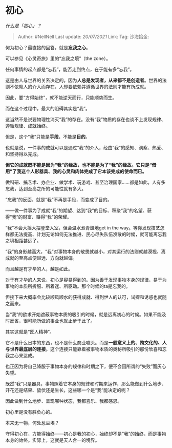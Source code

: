 # 初心

*什么是「初心」？*

> Author: #NellNell
> Last update: *20/07/2021*
> Link:
> Tag:
> 沙海拾金:

何为初心？最直接的回答，就是**忘我之心**。

可以参见《心灵奇旅》里的“忘我之境”（the zone）。

任何事情的起点都是“忘我”，能否走到终点，在于能有多“忘我”。

这是由人与世界的关系决定的。因为**人总是发现者，从来都不是创造者**。世界的法则不依赖人的介入而存在，人却要依赖并遵循世界的法则才能有所成就。

因此，要“方得始终”，就不能逆天而行，只能顺势而生。

而在这个过程中，最大的阻碍其实是“我”。

这当然不是说要物理性消灭“我”的存在。没有“我”物质的存在也谈不上发现规律、遵循规律、成就始终。

但是，这个“我”只能是**手段**，不能是**目的**。

也就是说，一件事的成就可以是通过“我”的介入，经由“我”的感知、洞察、热爱、和坚持得以完成。

**但它的成就既不能是因为“我”的缘故，也不能是为了“我”的缘故。它只是“借用”了我这个人形器具、我的心灵和肉体完成了它本该完成的使命而已。**

做科研、搞艺术、办企业、做学术、玩游戏、甚至治理国家……都是如此。人有多忘我，达到至高之所的可能性就有多大。

“忘我”的反面，就是“我”不再是手段，而变成了目的。

——做一件事为了成就“我”的期望、达到“我”的目标、积聚“我”的名望、获得“我”的财富、赚得“我”的荣耀。

“我”不会大摇大摆登堂入室，但会温水煮青蛙地get in the way。等你发现技艺怎样都无法提高、计划无论如何无法推进、民心尽失队伍涣散的时候，就可能离忘我之境相距甚远了。

“我”的身影越高大，“我”对事物本身的敬畏就越小，对其运行的法则就越漠视、离成就的至高点便越远、方向就越偏。

而且越是有才华的人，越是如此。

对于有才华的人来说，初心是容易得到的。因为善于发现事物本身的规律，易于为事物的本质所折服、所着迷、所驱动。那个时候的ta是忘我的。

但接下来大概率会比较顺风顺水的获得成就、得到世人的认可，试探和诱惑也就随之而来。

当“我”的欲求开始遮蔽事物本质的吸引的时候，就是远离初心的时候。如果不能及时反省，很可能所做的事业也就止步于此了。

其实这就是“匠人精神”。

它不是什么日本的东西，也不是什么商业噱头。而是**一般意义上的、跨文化的、人与世界最底层的连接**。这个连接只能靠着被事物本质的奥秘所吸引的那份欣喜和忘我之心来达成。

也正因为将自己降服于事物本身的规律和时期之下，便不会因所谓的“失败”而灰心失望。

既然“我”只是器具，事物照着它本身的规律和时期来运作，那么能做到什么地步、开花还是结果、蛰伏还是生长，这些哪一个是“我”能决定的呢？

因此做到什么地步、呈现哪种状态，我都喜乐、我都感恩。

初心里是没有胜负心的。

本来无一物，何处惹尘埃？

守得初心在，方能得始终——初心是我的初心，始终却不是“我”的始终，而是事物本身的始终。实际上，这就是天人合一的境界。
